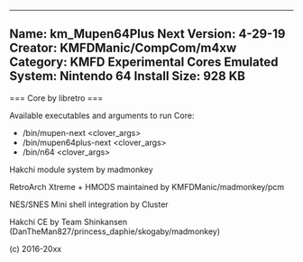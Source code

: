 -----------------------
Name: km_Mupen64Plus Next
Version: 4-29-19
Creator: KMFDManic/CompCom/m4xw
Category: KMFD Experimental Cores
Emulated System: Nintendo 64
Install Size: 928 KB
-----------------------
=== Core by libretro ===

Available executables and arguments to run Core:
- /bin/mupen-next <rom> <clover_args>
- /bin/mupen64plus-next <rom> <clover_args>
- /bin/n64 <rom> <clover_args>

Hakchi module system by madmonkey

RetroArch Xtreme + HMODS maintained by KMFDManic/madmonkey/pcm

NES/SNES Mini shell integration by Cluster

Hakchi CE by Team Shinkansen (DanTheMan827/princess_daphie/skogaby/madmonkey)

(c) 2016-20xx
